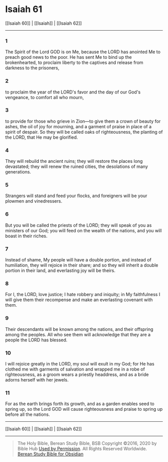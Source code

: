# Isaiah 61

[[Isaiah 60]] | [[Isaiah]] | [[Isaiah 62]]

---

### 1
The Spirit of the Lord GOD is on Me, because the LORD has anointed Me to preach good news to the poor. He has sent Me to bind up the brokenhearted, to proclaim liberty to the captives and release from darkness to the prisoners,

### 2
to proclaim the year of the LORD's favor and the day of our God's vengeance, to comfort all who mourn,

### 3
to provide for those who grieve in Zion—to give them a crown of beauty for ashes, the oil of joy for mourning, and a garment of praise in place of a spirit of despair. So they will be called oaks of righteousness, the planting of the LORD, that He may be glorified.

### 4
They will rebuild the ancient ruins; they will restore the places long devastated; they will renew the ruined cities, the desolations of many generations.

### 5
Strangers will stand and feed your flocks, and foreigners will be your plowmen and vinedressers.

### 6
But you will be called the priests of the LORD; they will speak of you as ministers of our God; you will feed on the wealth of the nations, and you will boast in their riches.

### 7
Instead of shame, My people will have a double portion, and instead of humiliation, they will rejoice in their share; and so they will inherit a double portion in their land, and everlasting joy will be theirs.

### 8
For I, the LORD, love justice; I hate robbery and iniquity; in My faithfulness I will give them their recompense and make an everlasting covenant with them.

### 9
Their descendants will be known among the nations, and their offspring among the peoples. All who see them will acknowledge that they are a people the LORD has blessed.

### 10
I will rejoice greatly in the LORD, my soul will exult in my God; for He has clothed me with garments of salvation and wrapped me in a robe of righteousness, as a groom wears a priestly headdress, and as a bride adorns herself with her jewels.

### 11
For as the earth brings forth its growth, and as a garden enables seed to spring up, so the Lord GOD will cause righteousness and praise to spring up before all the nations.

---

[[Isaiah 60]] | [[Isaiah]] | [[Isaiah 62]]

---

> The Holy Bible, Berean Study Bible, BSB
> Copyright &copy;2016, 2020 by Bible Hub
> [Used by Permission](https://berean.bible/terms.htm). All Rights Reserved Worldwide.
> [Berean Study Bible for Obsidian](https://github.com/gapmiss/berean-study-bible-for-obsidian)</small>

